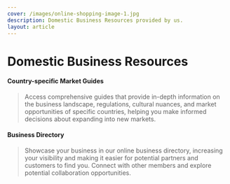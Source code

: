 ```yaml
---
cover: /images/online-shopping-image-1.jpg
description: Domestic Business Resources provided by us.
layout: article
---
```


# Domestic Business Resources

#### Country-specific Market Guides
> Access comprehensive guides that provide in-depth information on the business landscape, regulations, cultural nuances, and market opportunities of specific countries, helping you make informed decisions about expanding into new markets.


#### Business Directory
> Showcase your business in our online business directory, increasing your visibility and making it easier for potential partners and customers to find you. Connect with other members and explore potential collaboration opportunities.